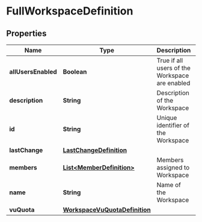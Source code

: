 # FullWorkspaceDefinition

## Properties
Name | Type | Description | Notes
------------ | ------------- | ------------- | -------------
**allUsersEnabled** | **Boolean** | True if all users of the Workspace are enabled |  [optional]
**description** | **String** | Description of the Workspace |  [optional]
**id** | **String** | Unique identifier of the Workspace |  [optional]
**lastChange** | [**LastChangeDefinition**](LastChangeDefinition.md) |  |  [optional]
**members** | [**List&lt;MemberDefinition&gt;**](MemberDefinition.md) | Members assigned to Workspace |  [optional]
**name** | **String** | Name of the Workspace |  [optional]
**vuQuota** | [**WorkspaceVuQuotaDefinition**](WorkspaceVuQuotaDefinition.md) |  |  [optional]
